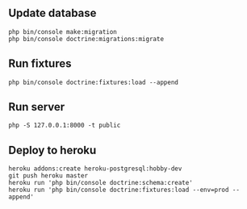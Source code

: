 
## Update database

    php bin/console make:migration
    php bin/console doctrine:migrations:migrate

## Run fixtures

    php bin/console doctrine:fixtures:load --append

## Run server

    php -S 127.0.0.1:8000 -t public

## Deploy to heroku

    heroku addons:create heroku-postgresql:hobby-dev
    git push heroku master
    heroku run 'php bin/console doctrine:schema:create'
    heroku run 'php bin/console doctrine:fixtures:load --env=prod --append'